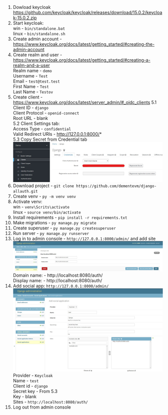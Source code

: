 1. Dowload keycloak https://github.com/keycloak/keycloak/releases/download/15.0.2/keycloak-15.0.2.zip
2. Start keycloak:\
win - `bin/standalone.bat`\
linux - `bin/standalone.sh`
3. Create admin account - https://www.keycloak.org/docs/latest/getting_started/#creating-the-admin-account
4. Create realm and user - https://www.keycloak.org/docs/latest/getting_started/#creating-a-realm-and-a-user <br/>
Realm name - `demo` <br/>
Username - `Test` <br/>
Email - `test@test.test` <br/>
First Name - `Test` <br/>
Last Name - `Testov` <br/>
5. Create client - https://www.keycloak.org/docs/latest/server_admin/#_oidc_clients
5.1 <br/>
Client ID - `django` <br/>
Client Protocol - `openid-connect` <br/>
Root URL - blank <br/>
5.2 Client Settings tab: <br/>
Access Type - `confidential` <br/>
Valid Redirect URIs - http://127.0.0.1:8000/* <br/>
5.3 Copy Secret from Credential tab
![alt text](https://github.com/dementevm/django-allauth/blob/main/readme%20screenshots/secret.jpg?raw=true)
6. Download project - `git clone https://github.com/dementevm/django-allauth.git`
7. Create venv - `py -m venv venv`
8. Activate venv:\
win - `venv\Scrits\activate`\
linux - `source venv/bin/activate`
9. Install requirements - `pip install -r requirements.txt`
10. Make migrations - `py manage.py migrate`
11. Create superuser - `py manage.py createsuperuser`
12. Run server - `py manage.py runserver`
13. Log in to admin console - `http://127.0.0.1:8000/admin/` and add site
![alt text](https://github.com/dementevm/django-allauth/blob/main/readme%20screenshots/site.jpg?raw=true)
Domain name: - http://localhost:8080/auth/ <br/>
Display name: - http://localhost:8080/auth/
14. Add social app: `http://127.0.0.1:8000/admin/`
![alt text](https://github.com/dementevm/django-allauth/blob/main/readme%20screenshots/social%20app.jpg?raw=true)
Provider - `Keycloak` <br/>
Name - `test` <br/>
Client id - `django` <br/>
Secret key - From 5.3 <br/>
Key - blank <br/>
Sites - `http://localhost:8080/auth/`
15. Log out from admin console
